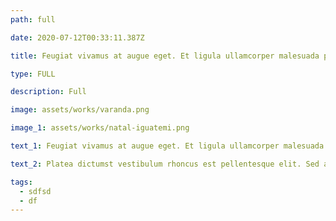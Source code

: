 ```yaml
---
path: full

date: 2020-07-12T00:33:11.387Z

title: Feugiat vivamus at augue eget. Et ligula ullamcorper malesuada proin.

type: FULL

description: Full

image: assets/works/varanda.png

image_1: assets/works/natal-iguatemi.png

text_1: Feugiat vivamus at augue eget. Et ligula ullamcorper malesuada proin. Fusce ut placerat orci nulla pellentesque dignissim enim. Elementum eu facilisis sed odio. Purus in massa tempor nec feugiat nisl pretium fusce id. Placerat vestibulum lectus mauris ultrices. Hendrerit gravida rutrum quisque non. Quam quisque id diam vel quam elementum. Eu feugiat pretium nibh ipsum consequat nisl vel pretium. Lectus magna fringilla urna porttitor rhoncus dolor purus non enim. Molestie at elementum eu facilisis sed odio morbi quis. Orci phasellus egestas tellus rutrum tellus pellentesque eu tincidunt. Neque laoreet suspendisse interdum consectetur libero id. Lacinia at quis risus sed vulputate odio ut. Dui nunc mattis enim ut tellus elementum sagittis vitae et. Eu feugiat pretium nibh ipsum consequat nisl vel pretium lectus. Semper eget duis at tellus at urna condimentum mattis pellentesque.

text_2: Platea dictumst vestibulum rhoncus est pellentesque elit. Sed arcu non odio euismod lacinia at quis. In ante metus dictum at tempor. Sit amet purus gravida quis blandit turpis cursus in. Est placerat in egestas erat imperdiet. Nunc sed blandit libero volutpat. Diam volutpat commodo sed egestas egestas fringilla phasellus. Nullam ac tortor vitae purus faucibus ornare. Eu augue ut lectus arcu bibendum at varius. Tellus mauris a diam maecenas.

tags:
  - sdfsd
  - df
---
```

